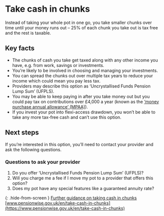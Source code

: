 # Take cash in chunks

Instead of taking your whole pot in one go, you take smaller chunks over time until your money runs out – 25% of each chunk you take out is tax free and the rest is taxable.

## Key facts

* The chunks of cash you take get taxed along with any other income you have, e.g. from work, savings or investments.
* You’re likely to be involved in choosing and managing your investments.
* You can spread the chunks out over multiple tax years to reduce your income which could mean you pay less tax.
* Providers may describe this option as ‘Uncrystallised Funds Pension Lump Sum’ (UFPLS).
* You may be able to keep paying in after you take money out but you could pay tax on contributions over £4,000 a year (known as the [‘money purchase annual allowance’ (MPAA)](https://www.gov.uk/tax-on-your-private-pension/annual-allowance#lower-allowance-if-you-take-money-from-a-pension-pot)).
* If you invest your pot into flexi-access drawdown, you won’t be able to take any more tax-free cash and can’t use this option.

## Next steps

If you’re interested in this option, you’ll need to contact your provider and ask the following questions.

### Questions to ask your provider

1. Do you offer ‘Uncrystallised Funds Pension Lump Sum’ (UFPLS)?
2. Will you charge me a fee if I move my pot to a provider that offers this option?
3. Does my pot have any special features like a guaranteed annuity rate?

{: .hide-from-screen }
[Further guidance on taking cash in chunks](https://www.pensionwise.gov.uk/en/take-cash-in-chunks)<br>
[www.pensionwise.gov.uk/en/take-cash-in-chunks](https://www.pensionwise.gov.uk/en/take-cash-in-chunks)
